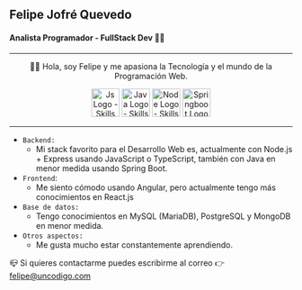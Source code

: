 ## Felipe Jofré Quevedo
#### Analista Programador - FullStack Dev 👨‍💻

---

<p align="center">
👋🤠 Hola, soy Felipe y me apasiona la Tecnología y el mundo de la Programación Web.
</p>

<p align="center">
  <img src="https://uncodigo.com/_astro/javascript.yMBkemt4_17oDm7.webp" alt="Js Logo - Skills" style="height: 50px; width:50px;"/>
  <img src="https://uncodigo.com/_astro/java.BAcnsSaB_1P7G7n.webp" alt="Java Logo - Skills" style="height: 50px; width:50px;"/>
  <img src="https://uncodigo.com/_astro/node-js.GCB2R06X_1Y0Izo.webp" alt="Node Logo - Skills" style="height: 50px; width:50px;"/>
  <img src="https://uncodigo.com/_astro/spring-boot.Ys_7DTrB_kWzyN.webp" alt="Springboot Logo - Skills" style="height: 50px; width:50px;"/>
  
</p>

---

- `Backend:`
  - Mi stack favorito para el Desarrollo Web es, actualmente con Node.js + Express usando JavaScript o TypeScript, también con Java en menor medida usando Spring Boot.
- `Frontend`:
  - Me siento cómodo usando Angular, pero actualmente tengo más conocimientos en React.js
- `Base de datos:`
  - Tengo conocimientos en MySQL (MariaDB), PostgreSQL y MongoDB en menor medida.
- `Otros aspectos:`
  - Me gusta mucho estar constantemente aprendiendo.

📪 Si quieres contactarme puedes escribirme al correo 👉 <a href="mailto:felipe@uncodigo.com">felipe@uncodigo.com</a>
